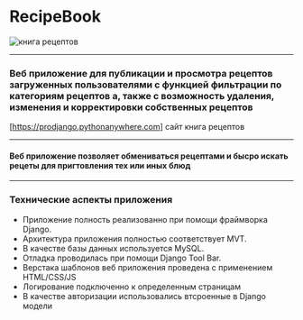 # RecipeBook
![книга рецептов](https://images.ast.ru/upload/resize_cache/content.constructor/415/jbv5mkzzxee2lp8boc3my27dvafbox33/1136_800_1/img_1685448021_2727_948_dsc09525.jpg)
___
### Веб приложение для публикации и просмотра рецептов загруженных пользователями с функцией фильтрации по категориям рецептов а, также с возможность удаления, изменения и  корректировки  собственных рецептов
[https://prodjango.pythonanywhere.com] сайт книга рецептов
___

#### Веб приложение позволяет обмениваться рецептами и бысро искать рецеты для пригтовления тех или иных блюд
____

### **Технические аспекты приложения**
* Приложение полность реализованно при помощи  фраймворка Django.
* Архитектура приложения полностью соответствует MVT.
* В качестве базы данных используется MySQL. 
* Отладка проводилась при помощи Django Tool Bar.
* Верстака шаблонов веб приложения проведена с применением HTML/CSS/JS
* Логирование подключенно к определенным страницам
* В качестве авторизации использовались втсроенные в Django модели
